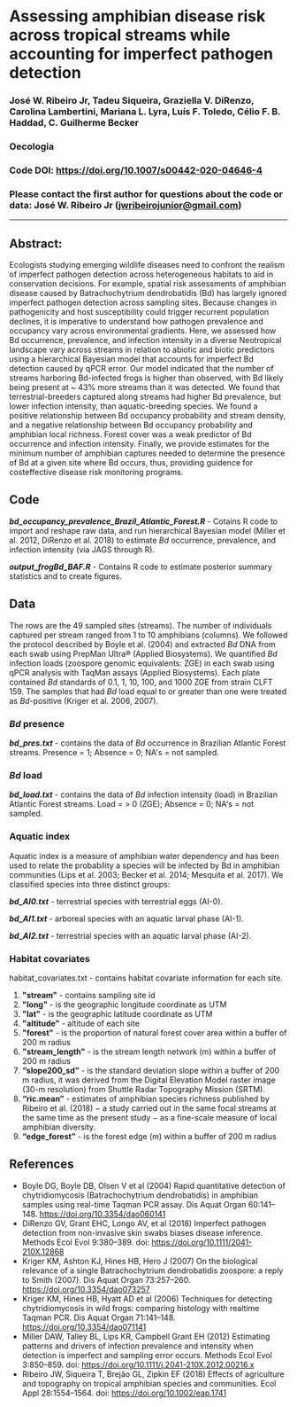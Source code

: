 # Assessing amphibian disease risk across tropical streams while accounting for imperfect pathogen detection

### José W. Ribeiro Jr, Tadeu Siqueira, Graziella V. DiRenzo, Carolina Lambertini, Mariana L. Lyra, Luís F. Toledo, Célio F. B. Haddad, C. Guilherme Becker

### Oecologia

### Code DOI: https://doi.org/10.1007/s00442-020-04646-4

### Please contact the first author for questions about the code or data: José W. Ribeiro Jr (jwribeirojunior@gmail.com)
__________________________________________________________________________________________________________________________________________
## Abstract:
Ecologists studying emerging wildlife diseases need to confront the realism of imperfect pathogen detection across heterogeneous habitats to aid in conservation decisions. For example, spatial risk assessments of amphibian disease caused
by Batrachochytrium dendrobatidis (Bd) has largely ignored imperfect pathogen detection across sampling sites. Because
changes in pathogenicity and host susceptibility could trigger recurrent population declines, it is imperative to understand how
pathogen prevalence and occupancy vary across environmental gradients. Here, we assessed how Bd occurrence, prevalence,
and infection intensity in a diverse Neotropical landscape vary across streams in relation to abiotic and biotic predictors
using a hierarchical Bayesian model that accounts for imperfect Bd detection caused by qPCR error. Our model indicated
that the number of streams harboring Bd-infected frogs is higher than observed, with Bd likely being present at ~ 43% more
streams than it was detected. We found that terrestrial-breeders captured along streams had higher Bd prevalence, but lower
infection intensity, than aquatic-breeding species. We found a positive relationship between Bd occupancy probability and
stream density, and a negative relationship between Bd occupancy probability and amphibian local richness. Forest cover
was a weak predictor of Bd occurrence and infection intensity. Finally, we provide estimates for the minimum number of
amphibian captures needed to determine the presence of Bd at a given site where Bd occurs, thus, providing guidence for costeffective disease risk monitoring programs.

## Code
__*bd_occupancy_prevalence_Brazil_Atlantic_Forest.R*__ - Cotains R code to import and reshape raw data, and run hierarchical Bayesian model (Miller et al. 2012, DiRenzo et al. 2018) to estimate *Bd* occurrence, prevalence, and infection intensity (via JAGS through R).

__*output_frogBd_BAF.R*__ - Contains R code to estimate posterior summary statistics and to create figures. 

## Data
The rows are the 49 sampled sites (streams). The number of individuals captured per stream ranged from 1 to 10 amphibians (columns). We followed the protocol described by Boyle et al. (2004) and extracted *Bd* DNA from each swab using PrepMan Ultra® (Applied Biosystems).  We quantified *Bd* infection loads (zoospore genomic equivalents: ZGE) in each swab using qPCR analysis with TaqMan assays (Applied Biosystems). Each plate contained *Bd* standards of 0.1, 1, 10, 100, and 1000 ZGE from strain CLFT 159. The samples that had *Bd* load equal to or greater than one were treated as *Bd*-positive (Kriger et al. 2006, 2007).

### *Bd* presence
__*bd_pres.txt*__ - contains the data of *Bd* occurrence in Brazilian Atlantic Forest streams. Presence = 1; Absence = 0; NA's = not sampled.

### *Bd* load
__*bd_load.txt*__ - contains the data of *Bd* infection intensity (load) in Brazilian Atlantic Forest streams. Load = > 0 (ZGE); Absence = 0; NA's = not sampled.

### Aquatic index
Aquatic index is a measure of amphibian water dependency and has been used to relate the probability a species will be infected by Bd in amphibian communities (Lips et al. 2003; Becker et al. 2014; Mesquita et al. 2017). We classified species into three distinct groups:

__*bd_AI0.txt*__ - terrestrial species with terrestrial eggs (AI-0). 

__*bd_AI1.txt*__ - arboreal species with an aquatic larval phase (AI-1).

__*bd_AI2.txt*__ - terrestrial species with an aquatic larval phase (AI-2).

### Habitat covariates
habitat_covariates.txt - contains habitat covariate information for each site. 
1. __"stream"__ - contains sampling site id
2. __"long"__ - is the geographic longitude coordinate as UTM
3. __"lat"__ - is the geographic latitude coordinate as UTM
4. __"altitude"__ - altitude of each site
5. __"forest"__ - is the proportion of natural forest cover area within a buffer of 200 m radius
6. __"stream_length"__ - is the stream length network (m) within a buffer of 200 m radius
7. __“slope200_sd”__ - is the standard deviation slope within a buffer of 200 m radius, it was derived from the Digital Elevation Model raster image (30-m resolution) from Shuttle Radar Topography Mission (SRTM).
8. __“ric.mean”__ - estimates of amphibian species richness published by Ribeiro et al. (2018) − a study carried out in the same focal streams at the same time as the present study − as a fine-scale measure of local amphibian diversity. 
9. __“edge_forest”__ - is the forest edge (m) within a buffer of 200 m radius

## References
- Boyle DG, Boyle DB, Olsen V et al (2004) Rapid quantitative detection of chytridiomycosis (Batrachochytrium dendrobatidis) in amphibian samples using real-time Taqman PCR assay. Dis Aquat Organ 60:141–148. https://doi.org/10.3354/dao060141
- DiRenzo GV, Grant EHC, Longo AV, et al (2018) Imperfect pathogen detection from non-invasive skin swabs biases disease inference. Methods Ecol Evol 9:380–389. doi: https://doi.org/10.1111/2041-210X.12868
- Kriger KM, Ashton KJ, Hines HB, Hero J (2007) On the biological relevance of a single Batrachochytrium dendrobatidis zoospore:
a reply to Smith (2007). Dis Aquat Organ 73:257–260. https://doi.org/10.3354/dao073257
- Kriger KM, Hines HB, Hyatt AD et al (2006) Techniques for detecting chytridiomycosis in wild frogs: comparing histology with realtime Taqman PCR. Dis Aquat Organ 71:141–148. https://doi.org/10.3354/dao071141
- Miller DAW, Talley BL, Lips KR, Campbell Grant EH (2012) Estimating patterns and drivers of infection prevalence and intensity when detection is imperfect and sampling error occurs. Methods Ecol Evol 3:850–859. doi: https://doi.org/10.1111/j.2041-210X.2012.00216.x
- Ribeiro JW, Siqueira T, Brejão GL, Zipkin EF (2018) Effects of agriculture and topography on tropical amphibian species and communities. Ecol Appl 28:1554–1564. doi: https://doi.org/10.1002/eap.1741
